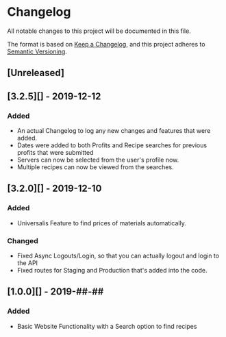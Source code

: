 # Changelog
All notable changes to this project will be documented in this file.

The format is based on [Keep a Changelog](https://keepachangelog.com/en/1.0.0/),
and this project adheres to [Semantic Versioning](https://semver.org/spec/v2.0.0.html).


## [Unreleased]

## [3.2.5][] - 2019-12-12
### Added
-   An actual Changelog to log any new changes and features that were added.
-   Dates were added to both Profits and Recipe searches for previous profits that were submitted
-   Servers can now be selected from the user's profile now.
-   Multiple recipes can now be viewed from the searches.


## [3.2.0][] - 2019-12-10
### Added
-   Universalis Feature to find prices of materials automatically.

### Changed
-   Fixed Async Logouts/Login, so that you can actually logout and login to the API
-   Fixed routes for Staging and Production that's added into the code.
  

## [1.0.0][] - 2019-##-##
### Added
-   Basic Website Functionality with a Search option to find recipes
